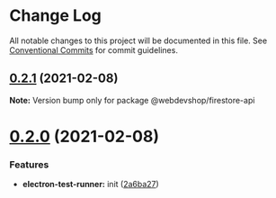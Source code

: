 # Change Log

All notable changes to this project will be documented in this file.
See [Conventional Commits](https://conventionalcommits.org) for commit guidelines.

## [0.2.1](https://github.com/webdevshop/webdevshop-lerna/compare/v0.2.0...v0.2.1) (2021-02-08)

**Note:** Version bump only for package @webdevshop/firestore-api





# [0.2.0](https://github.com/webdevshop/webdevshop-lerna/compare/v0.1.0...v0.2.0) (2021-02-08)


### Features

* **electron-test-runner:** init ([2a6ba27](https://github.com/webdevshop/webdevshop-lerna/commit/2a6ba2765dc853c89a686d2416bf9fdef4c7be12))
